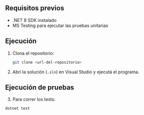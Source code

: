 ## Requisitos previos
- .NET 8 SDK instalado
- MS Testing para ejecutar las pruebas unitarias

## Ejecución
1. Clona el repositorio:
   ```bash
   git clone <url-del-repositorio>
   ```
2. Abrí la solución (`.sln`) en Visual Studio y ejecutá el programa.

## Ejecución de pruebas
3. Para correr los tests:
```bash
dotnet test
